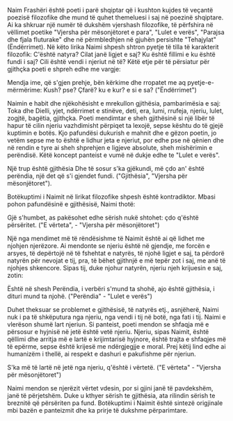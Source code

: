 Naim Frashëri është poeti i parë shqiptar që i kushton kujdes të veçantë poezisë filozofike dhe mund të quhet themeluesi i saj në poezinë shqiptare.
Ai ka shkruar një numër të dukshëm vjershash filozofike, të përfshira në vëllimet poetike "Vjersha për mësonjëtoret e para", "Lulet e verës", "Parajsa dhe fjala fluturake" dhe në përmbledhjen në gjuhën persishte "Tehajylat" (Ëndërrimet).
Në këto lirika Naimi shpesh shtron pyetje të tilla të karakterit filozofik: C'është natyra? Cilat janë ligjet e saj? Ku është fillimi e ku është fundi i saj? Cili është vendi i njeriut në të?
Këtë etje për të përsiatur për gjithçka poeti e shpreh edhe me vargje:

Mendja ime, që s'gjen prehje, bën kërkime
dhe rropatet me aq pyetje-e-mërmërime:
Kush? pse? Çfarë? ku e kur? e si e sa? ("Ëndërrimet")

Naimin e habit dhe njëkohësisht e mrekullon gjithësia, pambarimësia e saj: Toka dhe Dielli, yjet, ndërrimet e stinëve, deti, era, lumi, rrufeja, njeriu, lulet, zogjtë, bagëtia, gjithçka. Poeti mendimtar e sheh gjithësinë si një libër të hapur të cilin njeriu vazhdimisht përpiqet ta lexojë, sepse kështu do të gjejë kuptimin e botës. Kjo pafundësi dukurish e mahnit dhe e gëzon poetin, jo vetëm sepse me to është e lidhur jeta e njeriut, por edhe pse në qënien dhe në rendin e tyre ai sheh shprehjen e ligjeve absolute, sheh mishërimin e perëndisë. Këtë koncept panteist e vumë në dukje edhe te "Lulet e verës".

Një trup është gjithësia
Dhe të sosur s'ka gjëkundi,
më çdo an' është perëndia,
një det që s'i gjendet fundi.
("Gjithësia", "Vjersha për mësonjëtoret").

Botëkuptimi i Naimit në lirikat filozofike shpesh është kontradiktor. Mbasi pohon pafundësinë e gjithësisë, Naimi thotë:

Gjë s'humbet, as pakësohet
edhe sërish nukë shtohet:
çdo q'është përsëritet.
("E vërteta", - "Vjersha për mësonjëtoret")

Një nga mendimet më të rëndësishme të Naimit është ai që lidhet me njohjen njerëzore. Ai mendonte se njeriu është në gjendje, me forcën e arsyes, të depërtojë në të fshehtat e natyrës, të njohë ligjet e saj, ta përdorë natyrën për nevojat e tij, pra, të bëhet gjithnjë e më tepër zot i saj, me anë të njohjes shkencore. Sipas tij, duke njohur natyrën, njeriu njeh krijuesin e saj, zotin:

Është në shesh Perëndia,
i verbëri s'mund ta shohë,
ajo është gjithësia,
i dituri mund ta njohë.
("Perëndia" - "Lulet e verës")

Duhet theksuar se problemet e gjithësisë, të natyrës etj., asnjëherë, Naimi nuk i pa të shkëputura nga njeriu, nga vendi i tij në botë, nga fati i tij. Naimi e vlerëson shumë lart njeriun. Si panteist, poeti mendon se shfaqja më e përsosur e hyjnisë në jetë është vetë njeriu. Njeriu, sipas Naimit, është qëllimi dhe arritja më e lartë e krijimtarisë hyjnore, është trajta e shfaqjes më të epërme, sepse është krijesë me ndërgjegjje e moral. Prej këtij lind edhe ai humanizëm i thellë, ai respekt e dashuri e pakufishme për njeriun.

S'ka më të lartë në jetë
nga njeriu, q'është i vërtetë.
("E vërteta" - "Vjersha për mësonjëtoret")

Naimi mendon se njerëzit vërtet vdesin, por si gjini janë të pavdekshëm, janë të përjetshëm. Duke u kthyer sërish te gjithësia, ata rilindin sërish te breznitë që përsëriten pa fund.
Botëkuptimi i Naimit është sintezë origjinale mbi bazën e panteizmit dhe ka prirje të dukshme përparimtare.